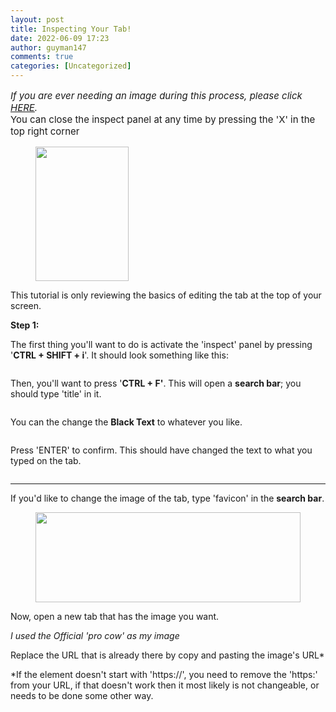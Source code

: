 ```yaml
---
layout: post
title: Inspecting Your Tab!
date: 2022-06-09 17:23
author: guyman147
comments: true
categories: [Uncategorized]
---
```

<!-- wp:paragraph {"style":{"typography":{"fontSize":"15px"}}} -->
<p style="font-size:15px;"><em>If you are ever needing an image during this process, please click <a href="https://yeaharchives.wordpress.com/2022/05/12/official-pro-cow/" target="_blank" rel="noreferrer noopener">HERE</a>.</em><br>You can close the inspect panel at any time by pressing the 'X' in the top right corner</p>
<!-- /wp:paragraph -->

<!-- wp:image {"id":531,"width":149,"height":215,"sizeSlug":"large","linkDestination":"none"} -->
<figure class="wp-block-image size-large is-resized"><img src="https://yeaharchives.files.wordpress.com/2022/06/image-6.png?w=238" alt="" class="wp-image-531" width="149" height="215" /></figure>
<!-- /wp:image -->

<!-- wp:paragraph -->
<p></p>
<!-- /wp:paragraph -->

<!-- wp:paragraph -->
<p>This tutorial is only reviewing the basics of editing the tab at the top of your screen.</p>
<!-- /wp:paragraph -->

<!-- wp:paragraph {"fontSize":"medium"} -->
<p class="has-medium-font-size"><strong>Step 1:</strong></p>
<!-- /wp:paragraph -->

<!-- wp:paragraph -->
<p>The first thing you'll want to do is activate the 'inspect' panel by pressing '<strong>CTRL + SHIFT + i</strong>'. It should look something like this:</p>
<!-- /wp:paragraph -->

<!-- wp:image {"id":519,"sizeSlug":"large","linkDestination":"none"} -->
<figure class="wp-block-image size-large"><img src="https://yeaharchives.files.wordpress.com/2022/06/image.png?w=550" alt="" class="wp-image-519" /></figure>
<!-- /wp:image -->

<!-- wp:paragraph -->
<p>Then, you'll want to press '<strong>CTRL + F'</strong>. This will open a <strong>search bar</strong>; you should type 'title' in it.</p>
<!-- /wp:paragraph -->

<!-- wp:image {"id":521,"sizeSlug":"large","linkDestination":"none"} -->
<figure class="wp-block-image size-large"><img src="https://yeaharchives.files.wordpress.com/2022/06/image-1.png?w=550" alt="" class="wp-image-521" /></figure>
<!-- /wp:image -->

<!-- wp:paragraph -->
<p> </p>
<!-- /wp:paragraph -->

<!-- wp:paragraph -->
<p>You can the change the <strong>Black Text</strong> to whatever you like.</p>
<!-- /wp:paragraph -->

<!-- wp:image {"id":523,"sizeSlug":"large","linkDestination":"none"} -->
<figure class="wp-block-image size-large"><img src="https://yeaharchives.files.wordpress.com/2022/06/image-2.png?w=550" alt="" class="wp-image-523" /></figure>
<!-- /wp:image -->

<!-- wp:paragraph -->
<p>Press 'ENTER' to confirm. This should have changed the text to what you typed on the tab.</p>
<!-- /wp:paragraph -->

<!-- wp:image {"id":525,"sizeSlug":"large","linkDestination":"none"} -->
<figure class="wp-block-image size-large"><img src="https://yeaharchives.files.wordpress.com/2022/06/image-3.png?w=293" alt="" class="wp-image-525" /></figure>
<!-- /wp:image -->

<!-- wp:separator {"className":"is-style-default"} -->
<hr class="wp-block-separator has-alpha-channel-opacity is-style-default" />
<!-- /wp:separator -->

<!-- wp:paragraph -->
<p>If you'd like to change the image of the tab, type 'favicon' in the <strong>search bar</strong>.</p>
<!-- /wp:paragraph -->

<!-- wp:image {"id":533,"width":424,"height":144,"sizeSlug":"large","linkDestination":"none"} -->
<figure class="wp-block-image size-large is-resized"><img src="https://yeaharchives.files.wordpress.com/2022/06/image-7.png?w=712" alt="" class="wp-image-533" width="424" height="144" /></figure>
<!-- /wp:image -->

<!-- wp:paragraph -->
<p>Now, open a new tab that has the image you want.</p>
<!-- /wp:paragraph -->

<!-- wp:paragraph -->
<p><em>I used the Official 'pro cow' as my image</em></p>
<!-- /wp:paragraph -->

<!-- wp:paragraph -->
<p>Replace the URL that is already there by copy and pasting the image's URL*</p>
<!-- /wp:paragraph -->

<!-- wp:paragraph -->
<p>*If the element doesn't start with 'https://', you need to remove the 'https:' from your URL, if that doesn't work then it most likely is not changeable, or needs to be done some other way.</p>
<!-- /wp:paragraph -->
